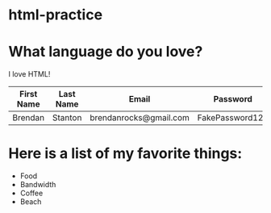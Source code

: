 # html-practice


<!DOCTYPE html>
<html>
<head>
  <title>
  Basic I
  </title>
</head>
<body>
  <h1>
  What language do you love?
</h1>
  <p>
  I love HTML!
  </p>
</body>
</html>








<!DOCTYPE html>
<html>
    <head>
        <title>
            Basic II
        </title>
    </head>
     <body>
          <table> 
            <thead>
                <tr><th>First Name</th><th>Last Name</th><th>Email</th><th>Password</th></tr>
            </thead>
            <tbody>
                <tr>
                    <td>
                        Brendan
                    </td>
                    <td>
                        Stanton
                </td>
                <td>
                        brendanrocks@gmail.com
                    </td><td> FakePassword123 </td></tr>
            </tbody>
    </table>
    <h1>Here is a list of my favorite things:</h1>
        <ul><li>Food</li>
    <li>Bandwidth</li>
        <li>Coffee</li>
        <li>Beach
        </li>
    </ul>
    </body>
</html>
